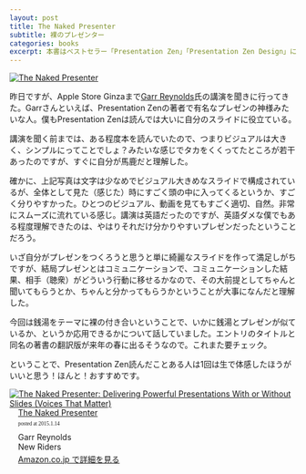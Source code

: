 ```yaml
---
layout: post
title: The Naked Presenter
subtitle: 裸のプレゼンター
categories: books
excerpt: 本書はベストセラー「Presentation Zen」「Presentation Zen Design」に続く、第3弾「The Naked Presenter」。プレゼン実施の10のポイント～The 10 Ps of Delivery～をベースにした、聴衆と「自然に」心を通わせ、「参加」を促し、インパクトのある、効果的なプレゼンのためのユニークかつパワフルなアイデアが満載。「風呂とプレゼンテーションの共通点」を探求した 「風呂から学ぶ７つの教訓」 は必読。
---
```


<a href="https://www.flickr.com/photos/t32k/5262220028" title="The Naked Presenter by Koji Ishimoto, on Flickr"><img src="https://farm6.staticflickr.com/5001/5262220028_ec132e244d_z.jpg" alt="The Naked Presenter"></a>

昨日ですが、Apple Store Ginzaまで[Garr Reynolds](http://www.presentationzen.com/presentationzen/)氏の講演を聞きに行ってきた。Garrさんといえば、Presentation Zenの著者で有名なプレゼンの神様みたいな人。僕もPresentation Zenは読んでは大いに自分のスライドに役立ている。

講演を聞く前までは、ある程度本を読んでいたので、つまりビジュアルは大きく、シンプルにってことでしょ？みたいな感じでタカをくくってたところが若干あったのですが、すぐに自分が馬鹿だと理解した。

確かに、上記写真は文字は少なめでビジュアル大きめなスライドで構成されているが、全体として見た（感じた）時にすごく頭の中に入ってくるというか、すごく分りやすかった。ひとつのビジュアル、動画を見てもすごく適切、自然。非常にスムーズに流れている感じ。講演は英語だったのですが、英語ダメな僕でもある程度理解できたのは、やはりそれだけ分かりやすいプレゼンだったということだろう。

いざ自分がプレゼンをつくろうと思うと単に綺麗なスライドを作って満足しがちですが、結局プレゼンとはコミュニケーションで、コミュニケーションした結果、相手（聴衆）がどういう行動に移せるかなので、その大前提としてちゃんと聞いてもらうとか、ちゃんと分かってもらうかということが大事になんだと理解した。

今回は銭湯をテーマに裸の付き合いということで、いかに銭湯とプレゼンが似ているか、というか応用できるかについて話していました。エントリのタイトルと同名の著書の翻訳版が来年の春に出るそうなので。これまた要チェック。

ということで、Presentation Zen読んだことある人は1回は生で体感したほうがいいと思う！ほんと！おすすめです。

<div class="azlink-box" style="margin-bottom:0px"><div class="azlink-image" style="float:left"><a href="http://www.amazon.co.jp/exec/obidos/ASIN/B004A8ZYZE/warikiru-22/" name="azlinklink" target="_blank"><img src="http://ecx.images-amazon.com/images/I/51i-jKlQAtL._SL160_.jpg" alt="The Naked Presenter: Delivering Powerful Presentations With or Without Slides (Voices That Matter)" style="border:none" /></a></div><div class="azlink-info" style="float:left;margin-left:15px;line-height:120%"><div class="azlink-name" style="margin-bottom:10px;line-height:120%"><a href="http://www.amazon.co.jp/exec/obidos/ASIN/B004A8ZYZE/warikiru-22/" name="azlinklink" target="_blank">The Naked Presenter</a><div class="azlink-powered-date" style="font-size:7pt;margin-top:5px;font-family:verdana;line-height:120%">posted at 2015.1.14</div></div><div class="azlink-detail">Garr Reynolds<br />New Riders<br /></div><div class="azlink-link" style="margin-top:5px"><a href="http://www.amazon.co.jp/exec/obidos/ASIN/B004A8ZYZE/warikiru-22/" target="_blank">Amazon.co.jp で詳細を見る</a></div></div><div class="azlink-footer" style="clear:left"></div></div>